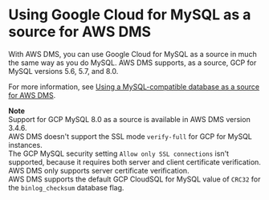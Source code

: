 # Using Google Cloud for MySQL as a source for AWS DMS<a name="CHAP_Source.GC"></a>

With AWS DMS, you can use Google Cloud for MySQL as a source in much the same way as you do MySQL\. AWS DMS supports, as a source, GCP for MySQL versions 5\.6, 5\.7, and 8\.0\. 

For more information, see [Using a MySQL\-compatible database as a source for AWS DMS](CHAP_Source.MySQL.md)\.

**Note**  
Support for GCP MySQL 8\.0 as a source is available in AWS DMS version 3\.4\.6\.  
AWS DMS doesn't support the SSL mode `verify-full` for GCP for MySQL instances\.  
The GCP MySQL security setting `Allow only SSL connections` isn't supported, because it requires both server and client certificate verification\. AWS DMS only supports server certificate verification\.  
AWS DMS supports the default GCP CloudSQL for MySQL value of `CRC32` for the `binlog_checksum` database flag\.